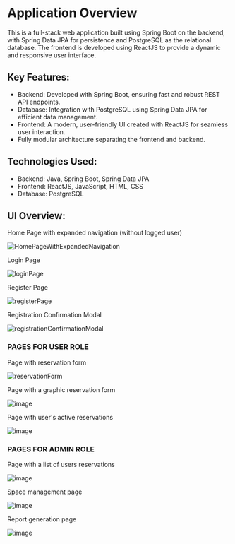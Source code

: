 # Application Overview
This is a full-stack web application built using Spring Boot on the backend, with Spring Data JPA for persistence and PostgreSQL as the relational database. The frontend is developed using ReactJS to provide a dynamic and responsive user interface.

## Key Features:
- Backend: Developed with Spring Boot, ensuring fast and robust REST API endpoints.
- Database: Integration with PostgreSQL using Spring Data JPA for efficient data management.
- Frontend: A modern, user-friendly UI created with ReactJS for seamless user interaction.
- Fully modular architecture separating the frontend and backend.

## Technologies Used:
- Backend: Java, Spring Boot, Spring Data JPA
- Frontend: ReactJS, JavaScript, HTML, CSS
- Database: PostgreSQL

## UI Overview: 

Home Page with expanded navigation (without logged user)

![HomePageWithExpandedNavigation](https://github.com/Dax678/SpaceBookingWeb/assets/97410688/c7367aee-3bd0-4fba-b121-62b0c94c1956)

Login Page

![loginPage](https://github.com/user-attachments/assets/ce5fc566-a027-4506-b8e1-9c825bb119c0)

Register Page

![registerPage](https://github.com/user-attachments/assets/69c5e39e-329b-4826-88a2-faf557c26a3c)

Registration Confirmation Modal

![registrationConfirmationModal](https://github.com/user-attachments/assets/90ca1415-1a86-45c9-a4ff-083183ddc35a)

### PAGES FOR USER ROLE

Page with reservation form

![reservationForm](https://github.com/user-attachments/assets/3686847f-7291-4639-b9db-a54342fd9d60)

Page with a graphic reservation form

![image](https://github.com/user-attachments/assets/37f90586-ab7e-4f86-bf3d-a487951a7ee8)

Page with user's active reservations

![image](https://github.com/user-attachments/assets/4f22565f-fef4-4c5f-9f4a-2c4ef43ab3bd)

### PAGES FOR ADMIN ROLE

Page with a list of users reservations

![image](https://github.com/user-attachments/assets/618f553f-1d1f-40b2-8ebb-0a7d9713386b)

Space management page

![image](https://github.com/user-attachments/assets/9118365b-6e92-485e-ba19-f24a30a943a5)

Report generation page

![image](https://github.com/user-attachments/assets/e27fdb51-9121-4f6b-8c98-b5413f5ebf22)

